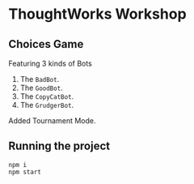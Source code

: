 # ThoughtWorks Workshop

## Choices Game

Featuring 3 kinds of Bots

1. The `BadBot`.
2. The `GoodBot`.
3. The `CopyCatBot`.
4. The `GrudgerBot`.

Added Tournament Mode.

## Running the project

```shell
npm i
npm start
```
